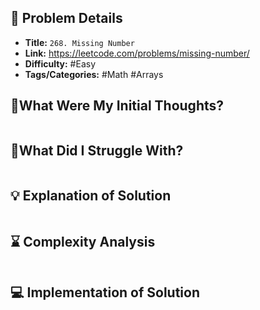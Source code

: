 ## 📝 Problem Details

- **Title:** `268. Missing Number`
- **Link:** https://leetcode.com/problems/missing-number/
- **Difficulty:** #Easy 
- **Tags/Categories:** #Math #Arrays 

## 💭What Were My Initial Thoughts?

```

```

## 🤔What Did I Struggle With?

```

```

## 💡 Explanation of Solution

```

```

## ⌛ Complexity Analysis

```

```

## 💻 Implementation of Solution

```cpp

```
